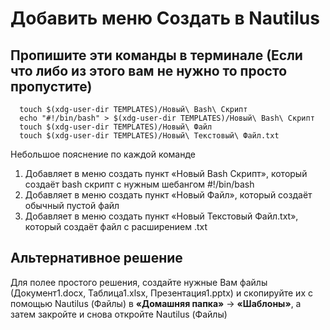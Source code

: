# Добавить меню Создать в Nautilus

## Пропишите эти команды в терминале (Если что либо из этого вам не нужно то просто пропустите)

```shell
  touch $(xdg-user-dir TEMPLATES)/Новый\ Bash\ Скрипт
  echo "#!/bin/bash" > $(xdg-user-dir TEMPLATES)/Новый\ Bash\ Скрипт
  touch $(xdg-user-dir TEMPLATES)/Новый\ Файл
  touch $(xdg-user-dir TEMPLATES)/Новый\ Текстовый\ Файл.txt
```

Небольшое пояснение по каждой команде

1. Добавляет в меню создать пункт «Новый Bash Скрипт», который создаёт bash скрипт с нужным шебангом #!/bin/bash
2. Добавляет в меню создать пункт «Новый Файл», который создаёт обычный пустой файл
3. Добавляет в меню создать пункт «Новый Текстовый Файл.txt», который создаёт файл с расширением .txt

## Альтернативное решение

Для полее простого решения, создайте нужные Вам файлы (Документ1.docx, Таблица1.xlsx, Презентация1.pptx) и скопируйте их с помощью Nautilus (Файлы) в **«Домашняя папка»** -> **«Шаблоны»**, а затем закройте и снова откройте Nautilus (Файлы)
